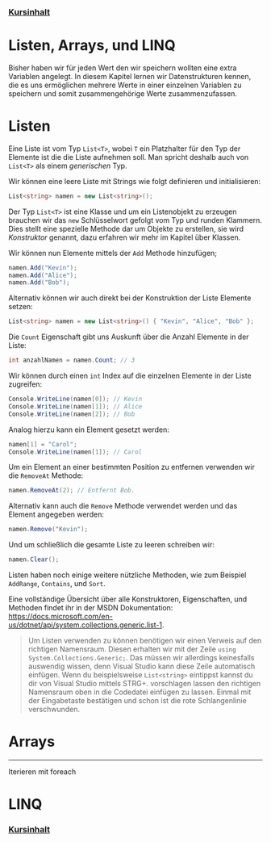 ### [Kursinhalt](../README.md)

Listen, Arrays, und LINQ
=========================

Bisher haben wir für jeden Wert den wir speichern wollten eine extra Variablen angelegt.
In diesem Kapitel lernen wir Datenstrukturen kennen, die es uns ermöglichen mehrere Werte in einer einzelnen Variablen zu speichern und somit zusammengehörige Werte zusammenzufassen.

Listen
======

Eine Liste ist vom Typ `List<T>`, wobei `T` ein Platzhalter für den Typ der Elemente ist die die Liste aufnehmen soll. Man spricht deshalb auch von `List<T>` als einem *generischen* Typ. 

Wir können eine leere Liste mit Strings wie folgt definieren und initialisieren:

```cs
List<string> namen = new List<string>();
```

Der Typ `List<T>` ist eine Klasse und um ein Listenobjekt zu erzeugen brauchen wir das `new` Schlüsselwort gefolgt vom Typ und runden Klammern. Dies stellt eine spezielle Methode dar um Objekte zu erstellen, sie wird *Konstruktor* genannt, dazu erfahren wir mehr im Kapitel über Klassen.

Wir können nun Elemente mittels der `Add` Methode hinzufügen;

```cs
namen.Add("Kevin");
namen.Add("Alice");
namen.Add("Bob");
```

Alternativ können wir auch direkt bei der Konstruktion der Liste Elemente setzen:

```cs
List<string> namen = new List<string>() { "Kevin", "Alice", "Bob" };
```

Die `Count` Eigenschaft gibt uns Auskunft über die Anzahl Elemente in der Liste:

```cs
int anzahlNamen = namen.Count; // 3
```

Wir können durch einen `int` Index auf die einzelnen Elemente in der Liste zugreifen:

```cs
Console.WriteLine(namen[0]); // Kevin 
Console.WriteLine(namen[1]); // Alice
Console.WriteLine(namen[2]); // Bob
```

Analog hierzu kann ein Element gesetzt werden:

```cs
namen[1] = "Carol";
Console.WriteLine(namen[1]); // Carol
```

Um ein Element an einer bestimmten Position zu entfernen verwenden wir die `RemoveAt` Methode: 

```cs
namen.RemoveAt(2); // Entfernt Bob.
```

Alternativ kann auch die `Remove` Methode verwendet werden und das Element angegeben werden:

```cs
namen.Remove("Kevin"); 
```

Und um schließlich die gesamte Liste zu leeren schreiben wir:

```cs
namen.Clear();
```

Listen haben noch einige weitere nützliche Methoden, wie zum Beispiel `AddRange`, `Contains`, und `Sort`.

Eine vollständige Übersicht über alle Konstruktoren, Eigenschaften, und Methoden findet ihr in der MSDN Dokumentation: https://docs.microsoft.com/en-us/dotnet/api/system.collections.generic.list-1.


> Um Listen verwenden zu können benötigen wir einen Verweis auf den richtigen Namensraum. Diesen erhalten wir mit der Zeile `using System.Collections.Generic;`. Das müssen wir allerdings keinesfalls auswendig wissen, denn Visual Studio kann diese Zeile automatisch einfügen. Wenn du beispielsweise `List<string>` eintippst kannst du dir von Visual Studio mittels STRG+. vorschlagen lassen den richtigen Namensraum oben in die Codedatei einfügen zu lassen. Einmal mit der Eingabetaste bestätigen und schon ist die rote Schlangenlinie verschwunden.

Arrays
======

---



Iterieren mit foreach


LINQ
=====

### [Kursinhalt](../README.md)